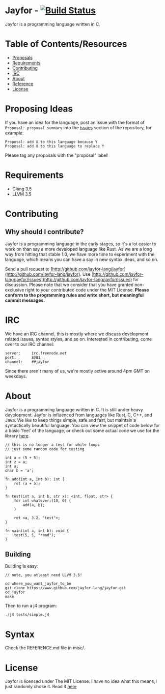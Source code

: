 # Jayfor - [![Build Status](https://travis-ci.org/jayfor-lang/jayfor.svg?branch=master)](https://travis-ci.org/jayfor-lang/jayfor)
Jayfor is a programming language written in C.

# Table of Contents/Resources
* [Proposals](#proposals)
* [Requirements](#requirements)
* [Contributing](#contributing)
* [IRC](#IRC)
* [About](#about)
* [Reference](misc/REFERENCE.md)
* [License](#license)

# <a name="proposals"></a>Proposing Ideas
If you have an idea for the language, post an issue with the format of `Proposal: proposal summary` into the [issues](http://github.com/jayfor-lang/jayfor/issues) section of the repository, for example:

    Proposal: add X to this language because Y
    Proposal: add X to this language to replace Y

Please tag any proposals with the "proposal" label!

# <a name="requirements"></a>Requirements
* Clang 3.5
* LLVM 3.5 

# <a name="contributing"></a>Contributing
## Why should I contribute?
Jayfor is a programming language in the early stages, so it's a lot easier to work on than
say a more developed language like Rust.
As we are a long way from hitting that stable 1.0, we have more time to experiment with the
language, which means you can have a say in new syntax ideas, and so on.

Send a pull request to [http://github.com/jayfor-lang/jayfor](http://github.com/jayfor-lang/jayfor). Use [http://github.com/jayfor-lang/jayfor/issues](http://github.com/jayfor-lang/jayfor/issues) for discussion. Please note that we consider that you have granted non-exclusive right to your contributed code under the MIT License.
**Please conform to the programming rules and write short, but meaningful commit messages.**

# <a name="IRC"></a>IRC
We have an IRC channel, this is mostly where we discuss development related
issues, syntax styles, and so on. Interested in contributing, come over
to our IRC channel:

    server:     irc.freenode.net
    port:       8001
    channel:    ##jayfor

Since there aren't many of us, we're mostly active around 4pm GMT on weekdays.

# <a name="about"></a>About
Jayfor is a programming language written in C. It is still under
heavy development. Jayfor is influenced from languages like Rust,
C, C++, and Java. We like to keep things simple, safe and fast,
but maintain a syntactically beautiful language.
You can view the snippet of code below for a basic 'feel' of the language,
or check out some actual code we use for the library [here](libs/math.j4).

    // this is no longer a test for while loops
    // just some random code for testing

    int a = (5 + 5);
    int z = a;
    int a;
    char b = 'a';

    fn add(int a, int b): int {
        ret (a + b);
    }

    fn test(int a, int b, str x): <int, float, str> {
        for int whatever:(10, 0) {
            add(a, b);
        }

        ret <a, 3.2, "test">;
    }

    fn main(int a, int b): void {
        test(5, 5, "rand");
    }

## <a name="building"></a>Building
Building is easy:

    // note, you atleast need LLVM 3.5!

    cd where_you_want_jayfor_to_be
    git clone https://www.github.com/jayfor-lang/jayfor.git
    cd jayfor
    make

Then to run a j4 program:

    ./j4 tests/simple.j4

# <a name="syntax"></a>Syntax
Check the REFERENCE.md file in misc/.

# <a name="license"></a>License
Jayfor is licensed under The MIT License. I have no idea
what this means, I just randomly chose it. Read it [here](misc/LICENSE.md)

